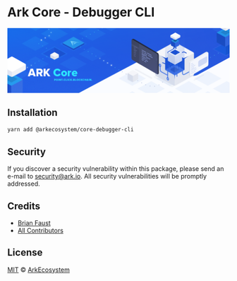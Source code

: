 # Ark Core - Debugger CLI

<p align="center">
    <img src="./banner.png" />
</p>

## Installation

```bash
yarn add @arkecosystem/core-debugger-cli
```

## Security

If you discover a security vulnerability within this package, please send an e-mail to security@ark.io. All security vulnerabilities will be promptly addressed.

## Credits

- [Brian Faust](https://github.com/faustbrian)
- [All Contributors](../../../../contributors)

## License

[MIT](LICENSE) © [ArkEcosystem](https://ark.io)
